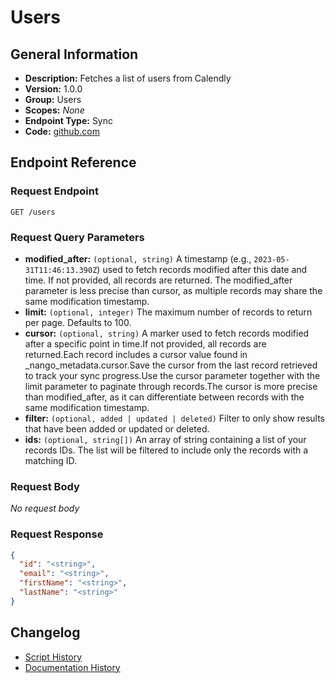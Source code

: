 <!-- BEGIN GENERATED CONTENT -->
# Users

## General Information

- **Description:** Fetches a list of users from Calendly
- **Version:** 1.0.0
- **Group:** Users
- **Scopes:** _None_
- **Endpoint Type:** Sync
- **Code:** [github.com](https://github.com/NangoHQ/integration-templates/tree/main/integrations/calendly/syncs/users.ts)


## Endpoint Reference

### Request Endpoint

`GET /users`

### Request Query Parameters

- **modified_after:** `(optional, string)` A timestamp (e.g., `2023-05-31T11:46:13.390Z`) used to fetch records modified after this date and time. If not provided, all records are returned. The modified_after parameter is less precise than cursor, as multiple records may share the same modification timestamp.
- **limit:** `(optional, integer)` The maximum number of records to return per page. Defaults to 100.
- **cursor:** `(optional, string)` A marker used to fetch records modified after a specific point in time.If not provided, all records are returned.Each record includes a cursor value found in _nango_metadata.cursor.Save the cursor from the last record retrieved to track your sync progress.Use the cursor parameter together with the limit parameter to paginate through records.The cursor is more precise than modified_after, as it can differentiate between records with the same modification timestamp.
- **filter:** `(optional, added | updated | deleted)` Filter to only show results that have been added or updated or deleted.
- **ids:** `(optional, string[])` An array of string containing a list of your records IDs. The list will be filtered to include only the records with a matching ID.

### Request Body

_No request body_

### Request Response

```json
{
  "id": "<string>",
  "email": "<string>",
  "firstName": "<string>",
  "lastName": "<string>"
}
```

## Changelog

- [Script History](https://github.com/NangoHQ/integration-templates/commits/main/integrations/calendly/syncs/users.ts)
- [Documentation History](https://github.com/NangoHQ/integration-templates/commits/main/integrations/calendly/syncs/users.md)

<!-- END  GENERATED CONTENT -->

